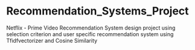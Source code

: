 # Recommendation_Systems_Project
Netflix - Prime Video Recommendation System design project using selection criterion and user specific recommendation system using Tfidfvectorizer and Cosine Similarity
